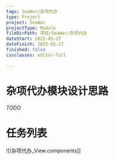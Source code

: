 ```yaml
---
tags: SeaWar/杂项代办
type: Project
project: SeaWar
projectType: Module
fileDirPath: 项目/SeaWar/杂项代办
dateStart: 2025-05-27
dateFinish: 2025-05-27
finished: false
cssclasses: editor-full

---
```


# 杂项代办模块设计思路
 *TODO*
 
# 任务列表
![[杂项代办_View.components]]


